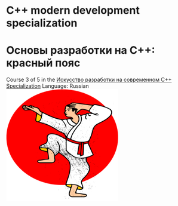 # C++ modern development specialization
# Основы разработки на C++: красный пояс

Course 3 of 5 in the [Искусство разработки на современном C++ Specialization](https://www.coursera.org/learn/c-plus-plus-red)
Language: Russian
<img src="https://github.com/naumushv/cpp-red-belt/blob/main/red.png" width="300" height="300">

